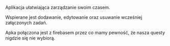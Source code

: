 Aplikacja ułatwiająca zarządzanie swoim czasem.

Wspierane jest dodawanie, edytowanie oraz usuwanie wcześniej załączonych zadań.

Apka połączona jest z firebasem przez co mamy pewność, że nasza questy nigdzie się nie wybiorą.